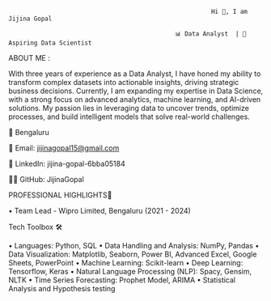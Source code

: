                                                             Hi 👋, I am Jijina Gopal

                                                  📊 Data Analyst  | 🚀 Aspiring Data Scientist

ABOUT ME :

With three years of experience as a Data Analyst, I have honed my ability to transform complex datasets into actionable insights, driving strategic business decisions. Currently, I am expanding my expertise in Data Science, with a strong focus on advanced analytics, machine learning, and AI-driven solutions. My passion lies in leveraging data to uncover trends, optimize processes, and build intelligent models that solve real-world challenges.

📍 Bengaluru

📧 Email: jijinagopal15@gmail.com

🔗 LinkedIn: jijina-gopal-6bba05184

👨‍💻 GitHub: JijinaGopal


PROFESSIONAL HIGHLIGHTS🌟

• Team Lead - Wipro Limited, Bengaluru (2021 - 2024)


Tech Toolbox 🛠️

• Languages: Python, SQL
• Data Handling and Analysis: NumPy, Pandas 
• Data Visualization: Matplotlib, Seaborn, Power BI, Advanced Excel, Google Sheets, PowerPoint 
• Machine Learning: Scikit-learn
• Deep Learning: Tensorflow, Keras
• Natural Language Processing (NLP): Spacy, Gensim, NLTK 
• Time Series Forecasting: Prophet Model, ARIMA 
• Statistical Analysis and Hypothesis testing

